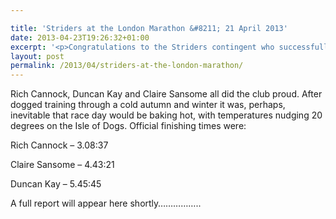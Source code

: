 ```yaml
---

title: 'Striders at the London Marathon &#8211; 21 April 2013'
date: 2013-04-23T19:26:32+01:00
excerpt: '<p>Congratulations to the Striders contingent who successfully completed the London Marathon on Sunday.</p>'
layout: post
permalink: /2013/04/striders-at-the-london-marathon/
---
```

Rich Cannock, Duncan Kay and Claire Sansome all did the club proud. After dogged training through a cold autumn and winter it was, perhaps, inevitable that race day would be baking hot, with temperatures nudging 20 degrees on the Isle of Dogs. Official finishing times were:

Rich Cannock &#8211; 3.08:37

Claire Sansome &#8211; 4.43:21

Duncan Kay &#8211; 5.45:45

A full report will appear here shortly&#8230;&#8230;&#8230;&#8230;&#8230;..